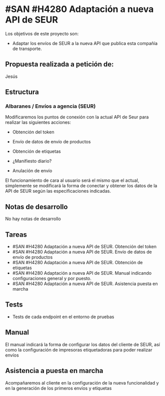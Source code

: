 # #SAN #H4280 Adaptación a nueva API de SEUR

Los objetivos de este proyecto son:
+ Adaptar los envíos de SEUR a la nueva API que publica esta compañía de transporte.

## Propuesta realizada a petición de:
Jesús

## Estructura

### Albaranes / Envíos a agencia (SEUR)
Modificaremos los puntos de conexión con la actual API de Seur para realizar las siguientes acciones:

+ Obtención del token
+ Envío de datos de envío de productos
+ Obtención de etiquetas
+ ¿Manifiesto diario?

+ Anulación de envío

El funcionamiento de cara al usuario será el mismo que el actual, simplemente se modificará la forma de conectar y obtener los datos de la API de SEUR según las especificaciones indicadas.

## Notas de desarrollo
No hay notas de desarrollo

## Tareas

* #SAN #H4280 Adaptación a nueva API de SEUR. Obtención del token
* #SAN #H4280 Adaptación a nueva API de SEUR. Envío de datos de envío de productos
* #SAN #H4280 Adaptación a nueva API de SEUR. Obtención de etiquetas
* #SAN #H4280 Adaptación a nueva API de SEUR. Manual indicando configuraciones general y por puesto.
* #SAN #H4280 Adaptación a nueva API de SEUR. Asistencia puesta en marcha


## Tests
+ Tests de cada endpoint en el entorno de pruebas

## Manual
El manual indicará la forma de configurar los datos del cliente de SEUR, así como la configuración de impresoras etiquetadoras para poder realizar envíos

## Asistencia a puesta en marcha
Acompañaremos al cliente en la configuración de la nueva funcionalidad y en la generación de los primeros envíos y etiquetas
